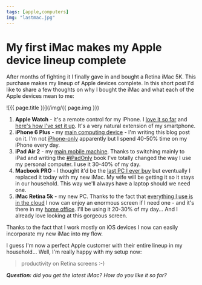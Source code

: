 ```yaml
---
tags: [apple,computers]
img: "lastmac.jpg"
---
```


# My first iMac makes my Apple device lineup complete

After months of fighting it I finally gave in and bought a Retina iMac 5K. This purchase makes my lineup of Apple devices complete. In this short post I'd like to share a few thoughts on why I bought the iMac and what each of the Apple devices mean to me:

<!--More-->

![{{ page.title }}](/img/{{ page.img }})

1. **Apple Watch** - it's a remote control for my iPhone. I [love it so far](/watch-5days) and [here's how I've set it up](/applewatchsetup). It's a very natural extension of my smartphone.
2. **iPhone 6 Plus** - my [main computing device](/6pluslove) - I'm writing this blog post on it. I'm not [iPhone-only](/iphoneonly) apparently but I spend 40-50% time on my iPhone every day.
3. **iPad Air 2** - my [main mobile machine](/ipadonly). Thanks to switching mainly to iPad and writing the [#iPadOnly][] book I've totally changed the way I use my personal computer. I use it 30-40% of my day.
4. **Macbook PRO** - I thought it'd be the [last PC I ever buy](/my-last-pc) but eventually I replaced it today with my new iMac. My wife will be getting it so it stays in our household. This way we'll always have a laptop should we need one.
5. **iMac Retina 5k** - my new PC. Thanks to the fact that [everything I use is in the cloud](/productivity-apps) I now can enjoy an enormous screen if I need one - and it's there in my [home office](/teleworking). I'll be using it 20-30% of my day... And I already love looking at this gorgeous screen. 

Thanks to the fact that I work mostly on iOS devices I now can easily incorporate my new iMac into my flow.

I guess I'm now a perfect Apple customer with their entire lineup in my household... Well, I'm really happy with my setup now:

> productivity on Retina screens :-) 

***Question:*** *did you get the latest iMac? How do you like it so far?*

[I]: http://info.productivemag.com/go/es
[G]: http://info.productivemag.com/go/esa
[iMagazine]: http://iMagazine.pl
[Dropbox]: http://db.tt/kD7Liux
[Evernote]: /how-i-use-evernote
[It's all about Passion!]: /passion
[Nozbe]: http://nozbe.com/
[#iPadOnly]: https://michael.gratis/ipadonly/
[Productive! Magazine]: http://productivemag.com/
[Productive! Show]: /show
[Twitter]: http://twitter.com/MSliwinski

[n]: https://michael.gratis/nozbe